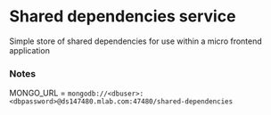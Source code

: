 # Shared dependencies service

Simple store of shared dependencies for use within a micro frontend application

### Notes

MONGO_URL = `mongodb://<dbuser>:<dbpassword>@ds147480.mlab.com:47480/shared-dependencies`